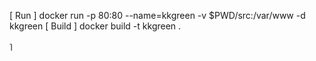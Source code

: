 [ Run ]
    docker run -p 80:80 --name=kkgreen -v $PWD/src:/var/www -d kkgreen
[ Build ]
    docker build -t kkgreen .


ๅ